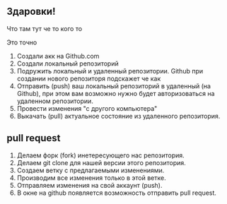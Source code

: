 ## Здаровки!

Что там тут че то кого то

Это точно

1. Создали акк на Github.com
2. Создали локальный репозиторий
3. Подружить локальный и удаленный репозитории. Github при создании нового репозиторя подскажет че как
4. Отправить (push) ваш локальный репозиторий в удаленный (на Github), при этом вам возможно нужно будет авторизоваться на удаленном репозитории.
5. Провести изменения "с другого компьютера"
6. Выкачать (pull) актуальное состояние из удаленного репозитория.

## pull request

1. Делаем форк (fork) инетересующего нас репозитория.
2. Делаем git clone для нашей версии этого репозитория.
3. Создаем ветку с предлагаемыми изменениями.
4. Производим все изменения только в этой ветке.
5. Отправляем изменения на свой аккаунт (push).
6. В окне на github появляется возможность отправить pull request.


